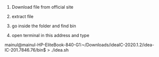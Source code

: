1. Download file from official site

2. extract file 

3. go inside the folder and find bin

4. open terminal in this address and type

mainul@mainul-HP-EliteBook-840-G1:~/Downloads/ideaIC-2020.1.2/idea-IC-201.7846.76/bin$  > ./idea.sh

